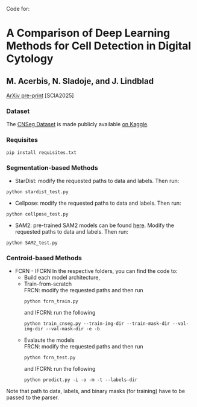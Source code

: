 Code for:
# A Comparison of Deep Learning Methods for Cell Detection in Digital Cytology
## M. Acerbis, N. Sladoje, and J. Lindblad
[ArXiv pre-print](https://arxiv.org/abs/2504.06957) [SCIA2025] 

### Dataset
The [CNSeg Dataset](https://www.sciencedirect.com/science/article/pii/S016926072300398X) is made publicly available [on Kaggle](https://www.kaggle.com/datasets/zhaojing0522/cervical-nucleus-segmentation).

### Requisites
```
pip install requisites.txt
```

### Segmentation-based Methods

* StarDist: modify the requested paths to data and labels. Then run:
 ```
python stardist_test.py
```
* Cellpose: modify the requested paths to data and labels. Then run:
 ```
python cellpose_test.py
```
* SAM2: pre-trained SAM2 models can be found [here](https://github.com/facebookresearch/sam2). Modify the requested paths to data and labels. Then run:
```
python SAM2_test.py
```

### Centroid-based Methods
* FCRN - IFCRN
  In the respective folders, you can find the code to:
  + Build each model architecture,
  + Train-from-scratch\
    FRCN: modify the requested paths and then run
    ```
    python fcrn_train.py
    ```
    and IFCRN: run the following
    ```
    python train_cnseg.py --train-img-dir --train-mask-dir --val-img-dir --val-mask-dir -e -b 
    ```
  + Evalaute the models\
    FRCN: modify the requested paths and then run
    ```
    python fcrn_test.py
    ```
    and IFCRN: run the following
    ```
    python predict.py -i -o -m -t --labels-dir
    ```

Note that path to data, labels, and binary masks (for training) have to be passed to the parser. 
